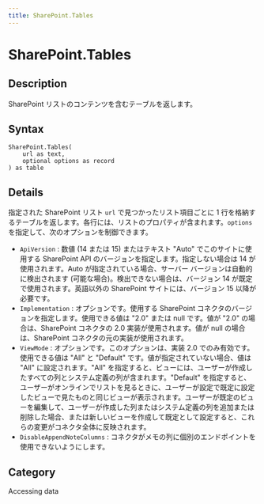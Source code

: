 ```yaml
---
title: SharePoint.Tables
---
```


# SharePoint.Tables


## Description

SharePoint リストのコンテンツを含むテーブルを返します。


## Syntax

```powerquery
SharePoint.Tables(
    url as text,
    optional options as record
) as table
```


## Details

指定された SharePoint リスト <code>url</code> で見つかったリスト項目ごとに 1 行を格納するテーブルを返します。各行には、リストのプロパティが含まれます。<code>options</code> を指定して、次のオプションを制御できます。    <ul><li><code>ApiVersion</code> : 数値 (14 または 15) またはテキスト &quot;Auto&quot; でこのサイトに使用する SharePoint API のバージョンを指定します。指定しない場合は 14 が使用されます。Auto が指定されている場合、サーバー バージョンは自動的に検出されます (可能な場合)。検出できない場合は、バージョン 14 が既定で使用されます。英語以外の SharePoint サイトには、バージョン 15 以降が必要です。</li><li><code>Implementation</code> : オプションです。使用する SharePoint コネクタのバージョンを指定します。使用できる値は &quot;2.0&quot; または null です。値が &quot;2.0&quot; の場合は、SharePoint コネクタの 2.0 実装が使用されます。値が null の場合は、SharePoint コネクタの元の実装が使用されます。</li><li><code>ViewMode</code> : オプションです。このオプションは、実装 2.0 でのみ有効です。使用できる値は &quot;All&quot; と &quot;Default&quot; です。値が指定されていない場合、値は &quot;All&quot; に設定されます。&quot;All&quot; を指定すると、ビューには、ユーザーが作成したすべての列とシステム定義の列が含まれます。&quot;Default&quot; を指定すると、ユーザーがオンラインでリストを見るときに、ユーザーが設定で既定に設定したビューで見たものと同じビューが表示されます。ユーザーが既定のビューを編集して、ユーザーが作成した列またはシステム定義の列を追加または削除した場合、または新しいビューを作成して既定として設定すると、これらの変更がコネクタ全体に反映されます。</li><li><code>DisableAppendNoteColumns</code> : コネクタがメモの列に個別のエンドポイントを使用できないようにします。</li></ul>    



## Category
Accessing data
